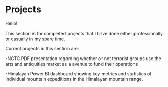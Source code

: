 # Projects
Hello!

This section is for completed projects that I have done either professionally or casually in my spare time. 

Current projects in this section are:
  
  -NCTC PDF presentation regarding whether or not terrorist groups use the arts and antiquities market as a avenue to fund their operations
  
  -Himalayan Power BI dashboard showing key metrics and statistics of individual mountain expeditions in the Himalayan mountain range.
